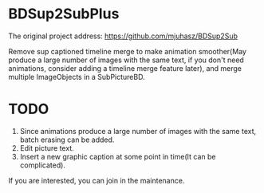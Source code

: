 BDSup2SubPlus
=========
The original project address: https://github.com/mjuhasz/BDSup2Sub

Remove sup captioned timeline merge to make animation smoother(May produce a large number of images with the same text, if you don't need animations, consider adding a timeline merge feature later), and merge multiple ImageObjects in a SubPictureBD.

TODO
======
1. Since animations produce a large number of images with the same text, batch erasing can be added.
2. Edit picture text.
3. Insert a new graphic caption at some point in time(It can be complicated).

If you are interested, you can join in the maintenance.
